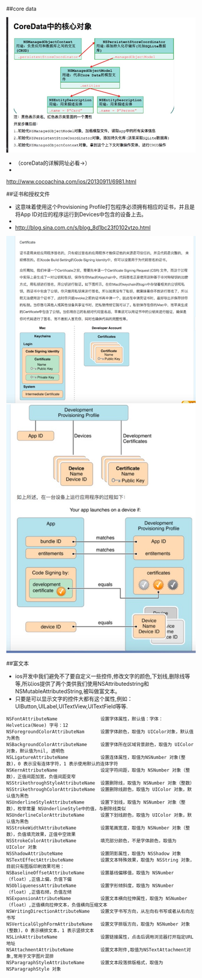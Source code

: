 ##core data

![](DAC067AF-42EE-4B21-BE49-B6891E78611F.png)

- （coreData的详解网址必看->）
-
http://www.cocoachina.com/ios/20130911/6981.html


##证书和授权文件

 - 这意味着使用这个Provisioning Profile打包程序必须拥有相应的证书，并且是将App ID对应的程序运行到Devices中包含的设备上去。
 -
 - http://blog.sina.com.cn/s/blog_8d1bc23f0102vtzo.html

![](3F6ADE95-070C-4764-9898-A1402B1D0BF1.png)
![](4EED0035-58E0-4D79-8309-61EAD6F9EA69.png)

##富文本

- ios开发中我们避免不了要自定义一些控件,修改文字的颜色,下划线,删除线等等,所以ios提供了两个类供我们使用NSAttributedstring和NSMutableAttributedString,被叫做富文本。
- 只要是可以显示文字的控件大都有这个属性,例如：UIButton,UILabel,UITextView,UITextField等等.

```
NSFontAttributeName                设置字体属性，默认值：字体：Helvetica(Neue) 字号：12
NSForegroundColorAttributeNam      设置字体颜色，取值为 UIColor对象，默认值为黑色
NSBackgroundColorAttributeName     设置字体所在区域背景颜色，取值为 UIColor对象，默认值为nil, 透明色
NSLigatureAttributeName            设置连体属性，取值为NSNumber 对象(整数)，0 表示没有连体字符，1 表示使用默认的连体字符
NSKernAttributeName                设定字符间距，取值为 NSNumber 对象（整数），正值间距加宽，负值间距变窄
NSStrikethroughStyleAttributeName  设置删除线，取值为 NSNumber 对象（整数）
NSStrikethroughColorAttributeName  设置删除线颜色，取值为 UIColor 对象，默认值为黑色
NSUnderlineStyleAttributeName      设置下划线，取值为 NSNumber 对象（整数），枚举常量 NSUnderlineStyle中的值，与删除线类似
NSUnderlineColorAttributeName      设置下划线颜色，取值为 UIColor 对象，默认值为黑色
NSStrokeWidthAttributeName         设置笔画宽度，取值为 NSNumber 对象（整数），负值填充效果，正值中空效果
NSStrokeColorAttributeName         填充部分颜色，不是字体颜色，取值为 UIColor 对象
NSShadowAttributeName              设置阴影属性，取值为 NSShadow 对象
NSTextEffectAttributeName          设置文本特殊效果，取值为 NSString 对象，目前只有图版印刷效果可用：
NSBaselineOffsetAttributeName      设置基线偏移值，取值为 NSNumber （float）,正值上偏，负值下偏
NSObliquenessAttributeName         设置字形倾斜度，取值为 NSNumber （float）,正值右倾，负值左倾
NSExpansionAttributeName           设置文本横向拉伸属性，取值为 NSNumber （float）,正值横向拉伸文本，负值横向压缩文本
NSWritingDirectionAttributeName    设置文字书写方向，从左向右书写或者从右向左书写
NSVerticalGlyphFormAttributeName   设置文字排版方向，取值为 NSNumber 对象(整数)，0 表示横排文本，1 表示竖排文本
NSLinkAttributeName                设置链接属性，点击后调用浏览器打开指定URL地址
NSAttachmentAttributeName          设置文本附件,取值为NSTextAttachment对象,常用于文字图片混排
NSParagraphStyleAttributeName      设置文本段落排版格式，取值为 NSParagraphStyle 对象
```

